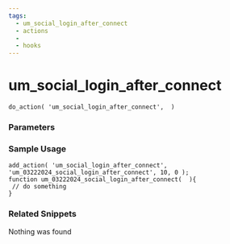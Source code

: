 ```yaml
---
tags: 
  - um_social_login_after_connect
  - actions
  - 
  - hooks
---
```

# um\_social\_login\_after\_connect

``` php:no-line-numbers
do_action( 'um_social_login_after_connect',  )
```
<div class='hook-sep'></div>

### Parameters

<div class='hook-sep'></div>



### Sample Usage

``` php:no-line-numbers
add_action( 'um_social_login_after_connect', 'um_03222024_social_login_after_connect', 10, 0 );
function um_03222024_social_login_after_connect(  ){
 // do something
}
```
<div class='hook-sep'></div>



### Related Snippets

Nothing was found

